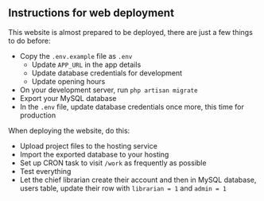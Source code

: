 ## Instructions for web deployment

This website is almost prepared to be deployed, there are just a few things to do before:

- Copy the `.env.example` file as `.env`
    - Update `APP_URL` in the app details
    - Update database credentials for development
    - Update opening hours
- On your development server, run `php artisan migrate`
- Export your MySQL database
- In the `.env` file, update database credentials once more, this time for production

When deploying the website, do this:

- Upload project files to the hosting service
- Import the exported database to your hosting
- Set up CRON task to visit `/work` as frequently as possible
- Test everything
- Let the chief librarian create their account and then in MySQL database, users table, update their row with `librarian = 1` and `admin = 1`
